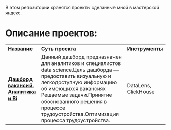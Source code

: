 В этом репозитории хранятся проекты сделанные мной в мастерской яндекс.
# Описание проектов: 
<table>
<tr>
<td><b>Название</b></td>
<td><b>Суть проекта</b></td>
<td><b>Инструменты</b></td>  
</tr><tr>
<td><a href="[https://datalens.yandex/zvz2hj0z5ue8o](https://datalens.yandex/lg9apv1yqjoca)" rel="nofollow">
<b>Дашборд вакансий. Аналитика и Bi</b></a></td>
<td>Данный дашборд предназначен для аналитиков и специалистов data science.Цель дашборда — предоставить визуальную и легкодоступную информацию об имеющихся вакансиях
Решаемые задачи.Принятие обоснованного решения в процессе трудоустройства.Оптимизация процесса трудоустройства.</td>
<td>DataLens, ClickHouse</td>
</tr><tr>
</table>


